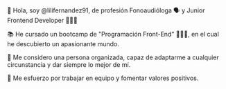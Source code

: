 👋 Hola, soy @lilifernandez91, de profesión Fonoaudióloga 🗣 y Junior Frontend Developer 👩🏼‍💻

📚 He cursado un bootcamp de "Programación Front-End" 👩🏼‍💻, en el cual he descubierto un apasionante mundo.

👀 Me considero una persona organizada, capaz de adaptarme a cualquier circunstancia y dar siempre lo mejor de mí. 

💚 Me esfuerzo por trabajar en equipo y fomentar valores positivos.

<!---
lilifernandez91/lilifernandez91 is a ✨ special ✨ repository because its `README.md` (this file) appears on your GitHub profile.
You can click the Preview link to take a look at your changes.
--->
